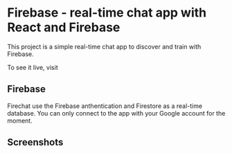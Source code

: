 # Firebase - real-time chat app with React and Firebase

This project is a simple real-time chat app to discover and train with Firebase.

To see it live, visit

## Firebase

Firechat use the Firebase anthentication and Firestore as a real-time database.
You can only connect to the app with your Google account for the moment.

## Screenshots
